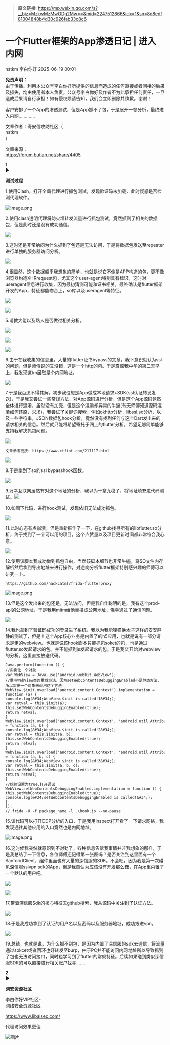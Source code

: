 > **原文链接**: https://mp.weixin.qq.com/s?__biz=MzkwMzMwODg2Mw==&mid=2247512866&idx=1&sn=8d8edf81004848b4d30c926fab33c8c6

#  一个Flutter框架的App渗透日记 | 进入内网  
nstkm  李白你好   2025-06-19 00:01  
  
**免责声明：**  
由于传播、利用本公众号李白你好所提供的信息而造成的任何直接或者间接的后果及损失，均由使用者本人负责，公众号李白你好及作者不为此承担任何责任，一旦造成后果请自行承担！如有侵权烦请告知，我们会立即删除并致歉。谢谢！  
  
  
客户安排了一个App的渗透测试，但是App抓不了包，于是展开一顿分析，最终进入内网………….  
  
文章作者：奇安信攻防社区（  
nstkm  
）  
  
文章来源：  
https://forum.butian.net/share/4405  
  
  
**1**  
►  
  
**测试过程**  
  
  
1.使用Clash，打开全局代理进行抓包测试，发现验证码未加载，此时疑惑是否检测代理软件。  
  
![image.png](https://mmbiz.qpic.cn/mmbiz_png/XoIcX2HtlUAE6ybIh7WnE56GkiaykbdXoBk0SjFgrGjcQiaibpHAb1fqynS7WW840akxMtWMv5wsKg40KBxSHs2Jg/640?wx_fmt=png&from=appmsg "")  
  
2.使用clash透明代理将防火墙转发流量进行抓包测试，竟然抓到了相关的数据包，但是此时还是没有成功通信。  
  
![](https://mmbiz.qpic.cn/mmbiz_png/XoIcX2HtlUAE6ybIh7WnE56GkiaykbdXoIXwRqvRXZbziceQtAMrKhic1QWic75oNUDlv9chwYNdibUQSiawLdutHODQ/640?wx_fmt=png&from=appmsg "")  
  
3.这时还是非常纳闷为什么抓到了包还是无法访问，于是将数据包发送至repeater进行单独的服务器访问分析。  
  
![](https://mmbiz.qpic.cn/mmbiz_png/XoIcX2HtlUAE6ybIh7WnE56GkiaykbdXoCP9BqBtJk9TMgHusQTRJ1PGuoibWUZVTVSgYf9uG708t3Ny53V4Wu4Q/640?wx_fmt=png&from=appmsg "")  
  
4.很显然，这个数据超乎我想象的简单，也就是说它不像是APP构造的包，更不像浏览器构造XHRrequest包，尤其这个user-agent特别具有标识，这时对useragent信息进行收集，因为最初猜测可能和证书相关，最终确认是flutter框架开发的App，特征都能吻合上，so库以及useragent等特征。  
  
![](https://mmbiz.qpic.cn/mmbiz_png/XoIcX2HtlUAE6ybIh7WnE56GkiaykbdXoBShPUI06lpx5X4jwQaB5pKjBPZd1BdCmlLhUTHz5ske5zghdlb1xbg/640?wx_fmt=png&from=appmsg "")  
  
![](https://mmbiz.qpic.cn/mmbiz_png/XoIcX2HtlUAE6ybIh7WnE56GkiaykbdXo1V4WXrpibtiaPHaZg2ic0sGbbrTLicwLerImibYplI7LtMTvpMu7prZ4TbQ/640?wx_fmt=png&from=appmsg "")  
  
5.请教大佬以及熟人是否做过相关分析。  
  
![](https://mmbiz.qpic.cn/mmbiz_png/XoIcX2HtlUAE6ybIh7WnE56GkiaykbdXo2eYEmgvqK7aNWYWOtZ2u9NEmgPZBG7AcFBAt5nYSpNhXicnp4ER1WMQ/640?wx_fmt=png&from=appmsg "")  
  
![](https://mmbiz.qpic.cn/mmbiz_png/XoIcX2HtlUAE6ybIh7WnE56GkiaykbdXoaGFGoRD0n4Q6HsBggXjPcMabQ3FKNAXO9mcWV0F57N04ia3BbYUR7Yw/640?wx_fmt=png&from=appmsg "")  
  
![](https://mmbiz.qpic.cn/mmbiz_png/XoIcX2HtlUAE6ybIh7WnE56GkiaykbdXoKv37AqvxZajq1ANTaX51X6bS9v623YuJ4YV7hLWHrJmffAtxMBy3zQ/640?wx_fmt=png&from=appmsg "")  
  
6.由于在我收集的信息里，大量的flutter证书bypass的文章，我下意识就认为ssl的问题，但是师傅说的又没错，这是一个http的包。于是震惊我中华的第二天早上，我发现这tm居然是个内网地址。  
  
![](https://mmbiz.qpic.cn/mmbiz_png/XoIcX2HtlUAE6ybIh7WnE56GkiaykbdXosx3t3hMXIGtqmPxGOWiaymAljaTQ0x7VLib8oOmib4esLZ6T9MANkIteA/640?wx_fmt=png&from=appmsg "")  
  
7.于是我百思不得其解，初步我设想是App做成本地请求+SDK(ssl认证转发发送)，于是我又尝试一些常规方法，对App源码进行分析，但是这个App源码竟然全体进行混淆，虽然没有加壳，但是这个混淆却异常的牛逼(有无师傅知道源码混淆如何还原，求求)，我尝试了关键词搜索，例如okhttp分析，libssl.so分析，以及一些字符串，JSON数据包hook分析，竟然没有找到任何与这个Dart发出来的请求相关的信息。然后就只能将希望寄托于网上的flutter分析，希望足够简单能够支持我解决抓包问题。  
  
![](https://mmbiz.qpic.cn/mmbiz_png/XoIcX2HtlUAE6ybIh7WnE56GkiaykbdXo5lFgznwH9INnsAoPc2weBzg1N75NNzgMEdUeec0tUQJVp8YtCoB0Ig/640?wx_fmt=png&from=appmsg "")  

```
文章参考链接: https://www.ctfiot.com/217117.html
```

  
![](https://mmbiz.qpic.cn/mmbiz_png/XoIcX2HtlUAE6ybIh7WnE56GkiaykbdXoPzEbgOlZOybjicrOyyIeTSm9Yb7H0RlKCNGt6TThTQ4u0KiczNg6dP8A/640?wx_fmt=png&from=appmsg "")  
  
8.于是拿到了so的ssl bypasshook函数。  
  
![](https://mmbiz.qpic.cn/mmbiz_png/XoIcX2HtlUAE6ybIh7WnE56GkiaykbdXoKOG8Q9ibic56FNvZTgFHnTr6IdmzdWXqD0knknwy9EK9UoJibnnmVN0mg/640?wx_fmt=png&from=appmsg "")  
  
9.万幸互联网居然有对这个地址的分析，我以为十拿九稳了，将地址填充进代码测试。![](https://mmbiz.qpic.cn/mmbiz_png/XoIcX2HtlUAE6ybIh7WnE56GkiaykbdXo6ryTqL4k65MFv1Somp7al6OdpeVe07jjhPWUib6ia23bwocqMXiaGQEhA/640?wx_fmt=png&from=appmsg "")  
  
  
10.如图下代码，进行hook测试，发现依旧无法成功抓包。  
  
![](https://mmbiz.qpic.cn/mmbiz_png/XoIcX2HtlUAE6ybIh7WnE56GkiaykbdXoicXxr66xZ6kUDVhzdYFTqkC0SqW714uLdjELnF2P7HyZM3OtqHHDNVg/640?wx_fmt=png&from=appmsg "")  
  
11.此时心态有点崩溃，但是重新振作了一下，在github找寻所有的libflutter.so分析，终于找到了一个可以用的项目，这个点赞量以及项目更新时间都非常符合我心意。  
  
![](https://mmbiz.qpic.cn/mmbiz_png/XoIcX2HtlUAE6ybIh7WnE56GkiaykbdXod5mPsLx1b9nyvpKiaPMFSfKxJoplraz7FpgIJSBbwcg7lxssPfDdCjw/640?wx_fmt=png&from=appmsg "")  
  
12.使用该脚本我成功做到抓包自由，当然该脚本细节也非常牛逼，将SO文件内存解析然后拿到导出地址来进行操作，对逆向分析flutter框架特别感兴趣的师傅可以研究一下。  

```
https://github.com/hackcatml/frida-flutterproxy
```

  
![image.png](https://mmbiz.qpic.cn/mmbiz_png/XoIcX2HtlUAE6ybIh7WnE56GkiaykbdXowkC084Sm17NQFWBqZ8diaXl6DLKlyFkPXkJe3XjghbmhNajzR7Dur5w/640?wx_fmt=png&from=appmsg "")  
  
13.但是这个发出来的包还是，无法访问，但是我自作聪明的是，我有这个prod-api的公网地址，于是我用mitm给他替换成公网地址，侥幸通过了通信问题。  
  
![](https://mmbiz.qpic.cn/mmbiz_png/XoIcX2HtlUAE6ybIh7WnE56GkiaykbdXonh3RmT9gPVNSMGaxnACXW1xu3GOS1FkyJkBic5npSCMdRASPd5YAhzA/640?wx_fmt=png&from=appmsg "")  
  
14.我也拿到了验证码成功的登录进了系统，我以为我能狸猫换太子这样的安安静静的测试了，但是！这个App核心业务是内置了的h5应用，也就是说有一部分请求是走的webview。也就是说该hook脚本只能抓包soket的包，也是通过flutter.so发起请求的包。并不能抓到js发起请求的包。于是我又开始对webview的分析。这里直接放送代码。  

```
Java.perform(function () {
//实例化一个对象
var WebView = Java.use('android.webkit.WebView');
//重写WebView类的重载方法，因为setWebContentsDebuggingEnabled不是静态方法，所以需要一个对象来调用这个方法
WebView.$init.overload('android.content.Context').implementation = function (a) {
console.log(&#34;WebView.$init is called!1&#34;);
var retval = this.$init(a);
this.setWebContentsDebuggingEnabled(true);
return retval;
}
WebView.$init.overload('android.content.Context', 'android.util.AttributeSet').implementation = function (a, b) {
console.log(&#34;WebView.$init is called!2&#34;);
var retval = this.$init(a, b);
this.setWebContentsDebuggingEnabled(true);
return retval;
}
WebView.$init.overload('android.content.Context', 'android.util.AttributeSet', 'int').implementation = function (a, b, c) {
console.log(&#34;WebView.$init is called!3&#34;);
var retval = this.$init(a, b, c);
this.setWebContentsDebuggingEnabled(true);
return retval;
}
//始终设置为true,打开调试
WebView.setWebContentsDebuggingEnabled.implementation = function () {
this.setWebContentsDebuggingEnabled(true);
console.log(&#34;setWebContentsDebuggingEnabled is called!&#34;);
}
});
// frida -U -f package_name -l .\hook.js --no-pause
```

  
15.该代码可以打开CDP分析的入口，于是我用inspect打开看了一下请求网络，我发现通往其他应用的入口竟然也是内网地址。  
  
![image.png](https://mmbiz.qpic.cn/mmbiz_png/XoIcX2HtlUAE6ybIh7WnE56GkiaykbdXohca6lU9TAeCDh7sMsPQGOfTzn7cTe6jXCfESenM7So4ckmGtWUqobg/640?wx_fmt=png&from=appmsg "")  
  
16.这时候我突然就意识到不对劲了，各种信息告诉我事情并非我想象的那样，于是我总结了一下信息，各位师傅还记得第一张图吗？是否关注到这里面有一个SanforidClient，组件里面也有大量的深信服的SDK。不会吧，因为我是第一次碰见深信服sslvpn sdk的App，但是我自认为应该没有开发那么蠢，在App里内置了一个默认的用户吧。  
  
![](https://mmbiz.qpic.cn/mmbiz_png/XoIcX2HtlUAE6ybIh7WnE56GkiaykbdXoT3IjwXgUEgza3ZxUX7HW343eUrcTY3aUBPeHia8XrVaMBbIrGrsodicA/640?wx_fmt=png&from=appmsg "")  
  
![](https://mmbiz.qpic.cn/mmbiz_png/XoIcX2HtlUAE6ybIh7WnE56GkiaykbdXoChvE9ibyRtPI0s3TsPs1XH99DeQTPLIyYbg9yJPedDWIDJAWZnkhVhA/640?wx_fmt=png&from=appmsg "")  
  
17.带着深信服Sdk的核心特征去github搜索，我从源码中关注到了认证方法。  
  
![](https://mmbiz.qpic.cn/mmbiz_png/XoIcX2HtlUAE6ybIh7WnE56GkiaykbdXosdUjXlUw2C6VeLjYPO6iccrclt2RMERkxuvJSMD9QDU72XLdKJ7epmQ/640?wx_fmt=png&from=appmsg "")  
  
18.于是我成功拿到了认证的用户名以及密码以及服务器地址，成功拨进vpn。  
  
![](https://mmbiz.qpic.cn/mmbiz_png/XoIcX2HtlUAE6ybIh7WnE56GkiaykbdXozSW05CghBwGIwFFDjFtMuvlwE5BPXTMcibWFwmP6fT5JyUF8I3ELYRw/640?wx_fmt=png&from=appmsg "")  
  
19.总结，也就是说，为什么抓不到包，是因为内置了深信服的sdk去通信，将流量通过sokcet或者回环也好转发至burp，由于PC并不能访问内网地址所以导致抓到了包也无法访问接口，同时也学习到了flutter的常规特征。后续如果碰到类似深信服SDK的可以直接进行相关账户找寻........  
  
  
**2**  
►  
  
**网安资源社区**  
  
  
李白你好VIP社区-  
网络安全资源社区  
  
https://www.libaisec.com/  
  
代理访问效果更佳  
  
![图片](https://mmbiz.qpic.cn/mmbiz_png/XoIcX2HtlUDqeYpptK8oyb4LAmJCwMmP5DIMmicsvvnLb9VAv30dic9fE5kz0ib8IaIPy5AEO4kxVBibsWvNUF7gLA/640?wx_fmt=png&from=appmsg&watermark=1&tp=webp&wxfrom=5&wx_lazy=1 "")  
  
  
